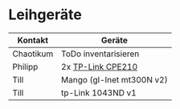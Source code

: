 # Leihgeräte

| Kontakt            |        Geräte                                                 |
| ----------------   |   ----------------------                                      |
| Chaotikum          | ToDo inventarisieren				                             |
| Philipp            | 2x [TP-Link CPE210](https://wiki.freifunk.net/TP-Link_CPE210) |
| Till               | Mango (gl-Inet mt300N v2)                                     |
| Till               | tp-Link 1043ND v1
